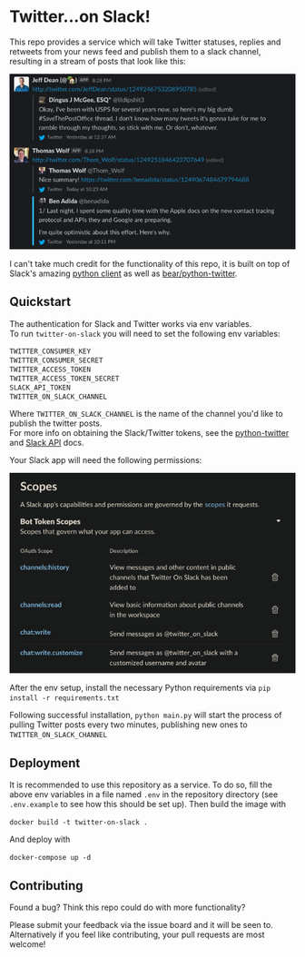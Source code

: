 # Twitter...on Slack!
This repo provides a service which will take Twitter statuses, replies and retweets from your news feed and 
publish them to a slack channel, resulting in a stream of posts that look like this:

![](img/preview.png)

I can't take much credit for the functionality of this repo, it is built on top of Slack's amazing [python client](https://github.com/slackapi/python-slackclient) 
as well as [bear/python-twitter](https://github.com/bear/python-twitter).

## Quickstart
The authentication for Slack and Twitter works via env variables.  
To run `twitter-on-slack` you will need to set the following env variables:

```
TWITTER_CONSUMER_KEY
TWITTER_CONSUMER_SECRET
TWITTER_ACCESS_TOKEN
TWITTER_ACCESS_TOKEN_SECRET
SLACK_API_TOKEN
TWITTER_ON_SLACK_CHANNEL
```

Where `TWITTER_ON_SLACK_CHANNEL` is the name of the channel you'd like to publish the twitter posts.  
For more info on obtaining the Slack/Twitter tokens, see the 
[python-twitter](https://python-twitter.readthedocs.io/en/latest/getting_started.html) and 
[Slack API](https://api.slack.com/authentication/basics) docs.

Your Slack app will need the following permissions:

![](img/slack-permissions.png)

After the env setup, install the necessary Python requirements via `pip install -r requirements.txt`

Following successful installation, `python main.py` will start the process of pulling Twitter 
posts every two minutes, publishing new ones to `TWITTER_ON_SLACK_CHANNEL`

## Deployment
It is recommended to use this repository as a service.  To do so, fill the above env variables in a file named `.env` 
in the repository directory (see `.env.example` to see how this should be set up).  Then build the image with

`docker build -t twitter-on-slack .`

And deploy with

`docker-compose up -d`

## Contributing
Found a bug?  Think this repo could do with more functionality?

Please submit your feedback via the issue board and it will be seen to.  Alternatively if you feel 
like contributing, your pull requests are most welcome!
